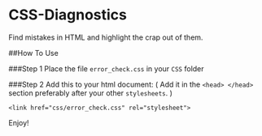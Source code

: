 # CSS-Diagnostics
Find mistakes in HTML and highlight the crap out of them.

##How To Use

###Step 1
Place the file ```error_check.css``` in your ```CSS``` folder

###Step 2
Add this to your html document: 
( Add it in the ```<head> </head>``` section preferably after your other ```stylesheets```. )

```
<link href="css/error_check.css" rel="stylesheet">
```

Enjoy!
